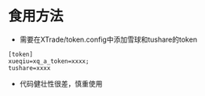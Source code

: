 # 食用方法

- 需要在XTrade/token.config中添加雪球和tushare的token

```
[token]
xueqiu=xq_a_token=xxxx;
tushare=xxxx
```


- 代码健壮性很差，慎重使用

